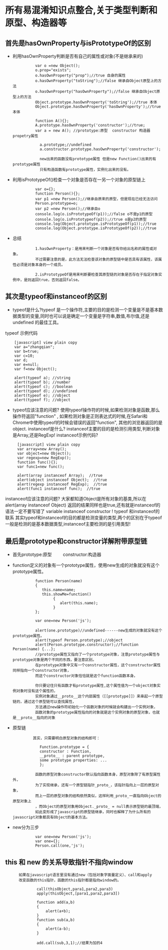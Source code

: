 # 所有易混淆知识点整合,关于类型判断和原型、构造器等 # 

## 首先是hasOwnProperty与isPrototypeOf的区别 ##

- 利用hasOwnProperty判断是否有自己的属性或对象(不是继承来的)

                var o =new Object();
                o.prop="exists";
                o.hasOwnProperty("prop");//true 自身的属性
                o.hasOwnProperty("toString");//false 继承自Object原型上的方法
                o.hasOwnProperty("hasOwnProperty");//false 继承自Object原型上的方法
                Object.prototype.hasOwnProperty('toString');//true 本体
                Object.prototype.hasOwnProperty('hasOwnProperty');//true 本体
                
                function A(){};
                A.prototype.hasOwnProperty('constructor');//true;
                var a = new A(); //prototype:原型  constructor 构造器  propetry属性
                
                  a.prototype;//undefined  
                  a.constructor.prototype.hasOwnProperty('constructor');

                  new出来的函数没有prototype属性 但是new Function()出来的有prototype属性
                  只有构造函数有prototype属性，实例化出来的没有。

- 利用isPrototypeOf()检查一个对象是否存在一另一个对象的原型链上

                var o={};
                function Person(){};
                var p1 =new Person();//继承自原来的原型，但是现在已经无法访问
                Person.prototype=o;
                var p2 =new Person();//继承自o
                console.log(o.isPrototypeOf(p1));//false o不是p1的原型
                console.log(o.isPrototypeof(p2));//true o是p2的原型
                console.log(Object.prototype.isPrototypeOf(p1));//true
                console.log(Object.prototype.isPrototypeOf(p2));//true
                
- 总结

                1.hasOwnProperty：是用来判断一个对象是否有你给出名称的属性或对象。
                不过需要注意的是，此方法无法检查该对象的原型链中是否具有该属性，该属性必须是对象本身的一个成员。
                
                2.isPrototypeOf是用来判断要检查其原型链的对象是否存在于指定对象实例中，是则返回true，否则返回false。
                
## 其次是typeof和instanceof的区别 ##

- typeof是什么?typeof 是一个操作符,主要的目的是检测一个变量是不是基本数据类型的变量,同时也可以说是确定一个变量是字符串,数值,布尔值,还是undefined
的最佳工具。

typeof 示例代码

        [javascript] view plain copy
        var a="zhangqian";  
        var b=true;  
        var c=10;  
        var d;  
        var e=null;  
        var f=new Object();  
  
        alert(typeof a); //string  
        alert(typeof b); //number  
        alert(typeof c); //boolean  
        alert(typeof d); //undefined  
        alert(typeof e); //object  
        alert(typeof f); //object  
        
- typeof应该注意的问题?
   使用typeof操作符的时候,如果检测对象是函数,那么操作符返回"function" ,
   如果检测对象是正则表达式的时候,在Safari和Chrome中使用typeof的时候会错误的返回"function",
其他的浏览器返回的是object.
instanceof是什么?
    instanceof主要的目的是检测引用类型,判断对象是Array,还是RegExp!
instanceof示例代码?
   
        [javascript] view plain copy
        var array=new Array();  
        var object=new Object();  
        var regexp=new RegExp();  
        function func(){};  
        var func1=new func();  

        alert(array instanceof Array);  //true  
        alert(object instanceof Object);  //true  
        alert(regexp instanceof RegExp);  //true  
        alert(func1 instanceof func);  //true  
        
instanceof应该注意的问题?
    大家都知道Object是所有对象的基类,所以在alert(array instanceof Object) 返回的结果同样也是true,还有就是instanceof的语法一定不要写错了 variable instanceof constructor !
typeof  和instanceof的联系
     其实typeof和instanceof的目的都是检测变量的类型,两个的区别在于typeof一般是检测的是基本数据类型,instanceof主要检测的是引用类型!
     
 ## 最后是prototype和constructor详解附带原型链 ##
 
- 首先prototype:原型 　　 constructor:构造器
- function定义的对象有一个prototype属性，使用new生成的对象就没有这个prototype属性。

                function Person(name)  
                {  
                   this.name=name;  
                   this.showMe=function()  
                        {  
                           alert(this.name);  
                        }  
                };  

                var one=new Person('js');  

                alert(one.prototype)//undefined------new生成的对象就没有这个prototype属性。
                alert(typeof Person.prototype);//object  
                alert(Person.prototype.constructor);//function Person(name) {...}; 
                //prototype属性又指向了一个prototype对象，注意prototype属性与prototype对象是两个不同的东西，要注意区别。
                在prototype对象中又有一个constructor属性，这个constructor属性同样指向一个constructor对象，
                而这个constructor对象恰恰就是这个function函数本身。
                
                你只要记住只有函数才有prototype属性,这个属性值为一个object对象实例对象时没有这个属性的，
                实例对象通过__proto__这个内部属性（[[prototype]]）来串起一个原型链的，通过这个原型链可以查找属性，
                方法通过new操作符初始化一个函数对象的时候就会构建出一个实例对象，
                函数对象的prototype属性指向的对象就是这个实例对象的原型对象，也就是__proto__指向的对象
                
- 原型链

               其实，只需要明白原型对象的结构即可：

                  Function.prototype = {
                  constructor : Function,
                  __proto__ : parent prototype,
                  some prototype properties: ...
                  };

                函数的原型对象constructor默认指向函数本身，原型对象除了有原型属性外，
                为了实现继承，还有一个原型链指针_proto_，该指针指向上一层的原型对象，
                而上一层的原型对象的结构依然类似，这样利用_proto_一直指向Object的原型对象上
                ，而Object的原型对象用Object._proto_ = null表示原型链的最顶端，
                如此变形成了javascript的原型链继承，同时也解释了为什么所有的javascript对象都具有Object的基本方法。

- new分为三步

                var one=new Person('js');
                var one={};  
                Person.call(one,'js');

## this 和 new 的关系导致指针不指向window ##

          如果在javascript语言里没有通过new（包括对象字面量定义）、call和apply
          改变函数的this指针，函数的this指针都是指向window的。
          
                  call(thisObject,para1,para2,para3) 
                  apply(thisObject,[para1,para2,para3])

                  function add(a,b)  
                  {  
                      alert(a+b);  
                  }  
                  function sub(a,b)  
                  {  
                      alert(a-b);  
                  }  

                  add.call(sub,3,1);//结果为加的4
          
